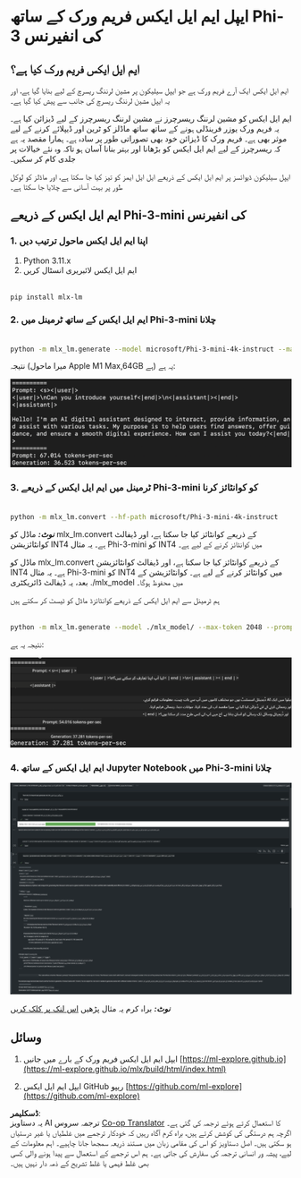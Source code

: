 <!--
CO_OP_TRANSLATOR_METADATA:
{
  "original_hash": "700b9a537ce4426de5a7ccfa8e96e581",
  "translation_date": "2025-04-03T06:55:37+00:00",
  "source_file": "md\\01.Introduction\\03\\MLX_Inference.md",
  "language_code": "ur"
}
-->
# **ایپل ایم ایل ایکس فریم ورک کے ساتھ Phi-3 کی انفیرنس**

## **ایم ایل ایکس فریم ورک کیا ہے؟**

ایم ایل ایکس ایک آرے فریم ورک ہے جو ایپل سیلیکون پر مشین لرننگ ریسرچ کے لیے بنایا گیا ہے، اور یہ ایپل مشین لرننگ ریسرچ کی جانب سے پیش کیا گیا ہے۔

ایم ایل ایکس کو مشین لرننگ ریسرچرز نے مشین لرننگ ریسرچرز کے لیے ڈیزائن کیا ہے۔ یہ فریم ورک یوزر فرینڈلی ہونے کے ساتھ ساتھ ماڈلز کو ٹرین اور ڈیپلائے کرنے کے لیے موثر بھی ہے۔ فریم ورک کا ڈیزائن خود بھی تصوراتی طور پر سادہ ہے۔ ہمارا مقصد یہ ہے کہ ریسرچرز کے لیے ایم ایل ایکس کو بڑھانا اور بہتر بنانا آسان ہو تاکہ وہ نئے خیالات پر جلدی کام کر سکیں۔

ایپل سیلیکون ڈیوائسز پر ایم ایل ایکس کے ذریعے ایل ایل ایمز کو تیز کیا جا سکتا ہے، اور ماڈلز کو لوکل طور پر بہت آسانی سے چلایا جا سکتا ہے۔

## **ایم ایل ایکس کے ذریعے Phi-3-mini کی انفیرنس**

### **1. اپنا ایم ایل ایکس ماحول ترتیب دیں**

1. Python 3.11.x
2. ایم ایل ایکس لائبریری انسٹال کریں


```bash

pip install mlx-lm

```

### **2. ایم ایل ایکس کے ساتھ ٹرمینل میں Phi-3-mini چلانا**


```bash

python -m mlx_lm.generate --model microsoft/Phi-3-mini-4k-instruct --max-token 2048 --prompt  "<|user|>\nCan you introduce yourself<|end|>\n<|assistant|>"

```

نتیجہ (میرا ماحول Apple M1 Max,64GB ہے) یہ ہے:

![Terminal](../../../../../translated_images/01.0d0f100b646a4e4c4f1cd36c1a05727cd27f1e696ed642c06cf6e2c9bbf425a4.ur.png)

### **3. ٹرمینل میں ایم ایل ایکس کے ذریعے Phi-3-mini کو کوانٹائز کرنا**


```bash

python -m mlx_lm.convert --hf-path microsoft/Phi-3-mini-4k-instruct

```

***نوٹ:*** ماڈل کو mlx_lm.convert کے ذریعے کوانٹائز کیا جا سکتا ہے، اور ڈیفالٹ کوانٹائزیشن INT4 ہے۔ یہ مثال Phi-3-mini کو INT4 میں کوانٹائز کرنے کے لیے ہے۔

ماڈل کو mlx_lm.convert کے ذریعے کوانٹائز کیا جا سکتا ہے، اور ڈیفالٹ کوانٹائزیشن INT4 ہے۔ یہ مثال Phi-3-mini کو INT4 میں کوانٹائز کرنے کے لیے ہے۔ کوانٹائزیشن کے بعد، یہ ڈیفالٹ ڈائریکٹری ./mlx_model میں محفوظ ہوگا۔

ہم ٹرمینل سے ایم ایل ایکس کے ذریعے کوانٹائزڈ ماڈل کو ٹیسٹ کر سکتے ہیں


```bash

python -m mlx_lm.generate --model ./mlx_model/ --max-token 2048 --prompt  "<|user|>\nCan you introduce yourself<|end|>\n<|assistant|>"

```

نتیجہ یہ ہے:

![INT4](../../../../../translated_images/02.04e0be1f18a90a58ad47e0c9d9084ac94d0f1a8c02fa707d04dd2dfc7e9117c6.ur.png)


### **4. ایم ایل ایکس کے ساتھ Jupyter Notebook میں Phi-3-mini چلانا**


![Notebook](../../../../../translated_images/03.0cf0092fe143357656bb5a7bc6427c41d8528d772d38a82d0b2693e2a3eeb16e.ur.png)

***نوٹ:*** براہ کرم یہ مثال پڑھیں [اس لنک پر کلک کریں](../../../../../code/03.Inference/MLX/MLX_DEMO.ipynb)


## **وسائل**

1. ایپل ایم ایل ایکس فریم ورک کے بارے میں جانیں [https://ml-explore.github.io](https://ml-explore.github.io/mlx/build/html/index.html)

2. ایپل ایم ایل ایکس GitHub ریپو [https://github.com/ml-explore](https://github.com/ml-explore)

**ڈسکلیمر**:  
یہ دستاویز AI ترجمہ سروس [Co-op Translator](https://github.com/Azure/co-op-translator) کا استعمال کرتے ہوئے ترجمہ کی گئی ہے۔ اگرچہ ہم درستگی کی کوشش کرتے ہیں، براہ کرم آگاہ رہیں کہ خودکار ترجمے میں غلطیاں یا غیر درستیاں ہو سکتی ہیں۔ اصل دستاویز کو اس کی مقامی زبان میں مستند ذریعہ سمجھا جانا چاہیے۔ اہم معلومات کے لیے، پیشہ ور انسانی ترجمہ کی سفارش کی جاتی ہے۔ ہم اس ترجمے کے استعمال سے پیدا ہونے والی کسی بھی غلط فہمی یا غلط تشریح کے ذمہ دار نہیں ہیں۔